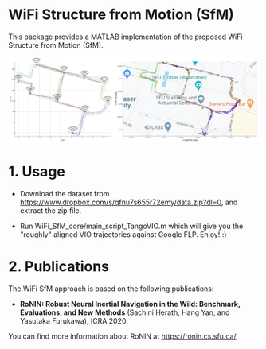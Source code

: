 # WiFi Structure from Motion (SfM)
This package provides a MATLAB implementation of the proposed WiFi Structure from Motion (SfM).

![WiFi Structure from Motion](https://github.com/PyojinKim/wifisfm/blob/master/screenshot.png)

# 1. Usage
* Download the dataset from https://www.dropbox.com/s/qfnu7s655r72emy/data.zip?dl=0, and extract the zip file.

* Run WiFi_SfM_core/main_script_TangoVIO.m which will give you the "roughly" aligned VIO trajectories against Google FLP. Enjoy! :)


# 2. Publications
The WiFi SfM approach is based on the following publications:

* **RoNIN: Robust Neural Inertial Navigation in the Wild: Benchmark, Evaluations, and New Methods** (Sachini Herath, Hang Yan, and Yasutaka Furukawa), ICRA 2020.

You can find more information about RoNIN at https://ronin.cs.sfu.ca/
